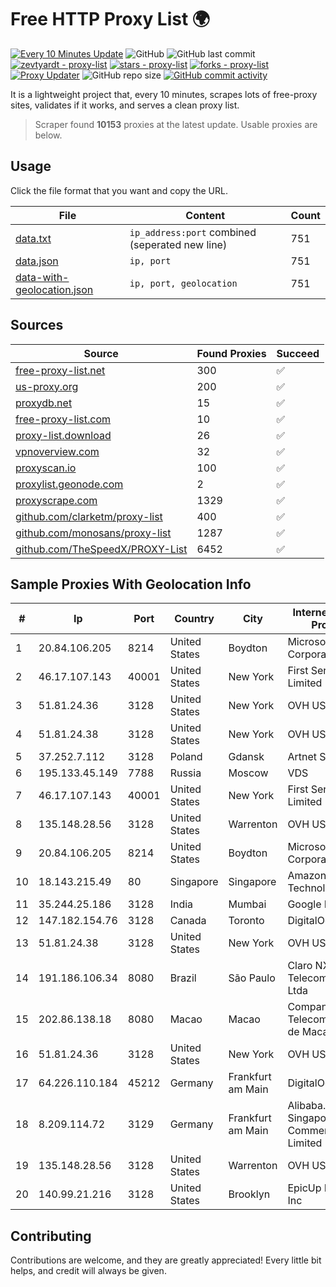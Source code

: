 
# Free HTTP Proxy List 🌍

[![Every 10 Minutes Update](https://github.com/mertguvencli/http-proxy-list/actions/workflows/main.yml/badge.svg?branch=main)](https://github.com/mertguvencli/http-proxy-list/actions/workflows/main.yml)
![GitHub](https://img.shields.io/github/license/mertguvencli/http-proxy-list)
![GitHub last commit](https://img.shields.io/github/last-commit/mertguvencli/http-proxy-list)
[![zevtyardt - proxy-list](https://img.shields.io/static/v1?label=zevtyardt&message=proxy-list&color=blue&logo=github)](https://github.com/zevtyardt/proxy-list "Go to GitHub repo")
[![stars - proxy-list](https://img.shields.io/github/stars/zevtyardt/proxy-list?style=social)](https://github.com/zevtyardt/proxy-list)
[![forks - proxy-list](https://img.shields.io/github/forks/zevtyardt/proxy-list?style=social)](https://github.com/zevtyardt/proxy-list)
[![Proxy Updater](https://github.com/zevtyardt/proxy-list/workflows/Proxy%20Updater/badge.svg)](https://github.com/zevtyardt/proxy-list/actions?query=workflow:"Proxy+Updater")
![GitHub repo size](https://img.shields.io/github/repo-size/zevtyardt/proxy-list)
[![GitHub commit activity](https://img.shields.io/github/commit-activity/m/zevtyardt/proxy-list?logo=commits)](https://github.com/zevtyardt/proxy-list/commits/main)

It is a lightweight project that, every 10 minutes, scrapes lots of free-proxy sites, validates if it works, and serves a clean proxy list.

> Scraper found **10153** proxies at the latest update. Usable proxies are below.

## Usage

Click the file format that you want and copy the URL.

|File|Content|Count|
|----|-------|-----|
|[data.txt](https://raw.githubusercontent.com/mertguvencli/http-proxy-list/main/proxy-list/data.txt)|`ip_address:port` combined (seperated new line)|751|
|[data.json](https://raw.githubusercontent.com/mertguvencli/http-proxy-list/main/proxy-list/data.json)|`ip, port`|751|
|[data-with-geolocation.json](https://raw.githubusercontent.com/mertguvencli/http-proxy-list/main/proxy-list/data-with-geolocation.json)|`ip, port, geolocation`|751|

## Sources

|Source|Found Proxies|Succeed|
|------|-------------|-------|
|[free-proxy-list.net](https://free-proxy-list.net)|300|✅|
|[us-proxy.org](https://www.us-proxy.org)|200|✅|
|[proxydb.net](http://proxydb.net)|15|✅|
|[free-proxy-list.com](https://free-proxy-list.com/?page=&port=&type%5B%5D=http&type%5B%5D=https&up_time=0&search=Search)|10|✅|
|[proxy-list.download](https://www.proxy-list.download/HTTP)|26|✅|
|[vpnoverview.com](https://vpnoverview.com/privacy/anonymous-browsing/free-proxy-servers)|32|✅|
|[proxyscan.io](https://www.proxyscan.io)|100|✅|
|[proxylist.geonode.com](https://proxylist.geonode.com/api/proxy-list?limit=300&page=1&sort_by=lastChecked&sort_type=desc&protocols=http,https)|2|✅|
|[proxyscrape.com](https://api.proxyscrape.com/v2/?request=displayproxies&protocol=http&timeout=10000&country=all&ssl=all&anonymity=all)|1329|✅|
|[github.com/clarketm/proxy-list](https://raw.githubusercontent.com/clarketm/proxy-list/master/proxy-list-raw.txt)|400|✅|
|[github.com/monosans/proxy-list](https://raw.githubusercontent.com/monosans/proxy-list/main/proxies/http.txt)|1287|✅|
|[github.com/TheSpeedX/PROXY-List](https://raw.githubusercontent.com/TheSpeedX/PROXY-List/master/http.txt)|6452|✅|


## Sample Proxies With Geolocation Info

|#|Ip|Port|Country|City|Internet Service Provider|
|-|--|----|-------|----|-------------------------|
|1|20.84.106.205|8214|United States|Boydton|Microsoft Corporation|
|2|46.17.107.143|40001|United States|New York|First Server Limited|
|3|51.81.24.36|3128|United States|New York|OVH US LLC|
|4|51.81.24.38|3128|United States|New York|OVH US LLC|
|5|37.252.7.112|3128|Poland|Gdansk|Artnet Sp. z o.o.|
|6|195.133.45.149|7788|Russia|Moscow|VDS|
|7|46.17.107.143|40001|United States|New York|First Server Limited|
|8|135.148.28.56|3128|United States|Warrenton|OVH US LLC|
|9|20.84.106.205|8214|United States|Boydton|Microsoft Corporation|
|10|18.143.215.49|80|Singapore|Singapore|Amazon Technologies Inc.|
|11|35.244.25.186|3128|India|Mumbai|Google LLC|
|12|147.182.154.76|3128|Canada|Toronto|DigitalOcean, LLC|
|13|51.81.24.38|3128|United States|New York|OVH US LLC|
|14|191.186.106.34|8080|Brazil|São Paulo|Claro NXT Telecomunicacoes Ltda|
|15|202.86.138.18|8080|Macao|Macao|Companhia de Telecomunicacoes de Macau|
|16|51.81.24.36|3128|United States|New York|OVH US LLC|
|17|64.226.110.184|45212|Germany|Frankfurt am Main|DigitalOcean, LLC|
|18|8.209.114.72|3129|Germany|Frankfurt am Main|Alibaba.com Singapore E-Commerce Private Limited|
|19|135.148.28.56|3128|United States|Warrenton|OVH US LLC|
|20|140.99.21.216|3128|United States|Brooklyn|EpicUp Holdings Inc|



## Contributing

Contributions are welcome, and they are greatly appreciated! Every
little bit helps, and credit will always be given.

